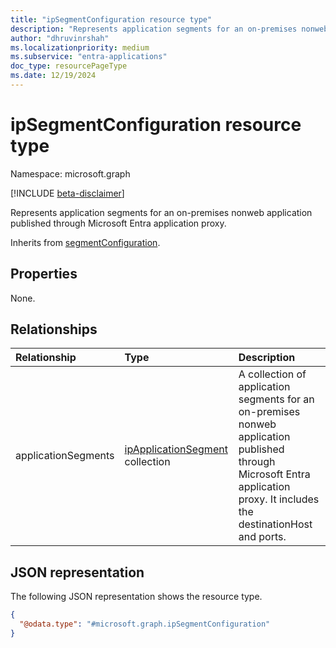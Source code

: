 ```yaml
---
title: "ipSegmentConfiguration resource type"
description: "Represents application segments for an on-premises nonweb application published through Microsoft Entra application proxy."
author: "dhruvinrshah"
ms.localizationpriority: medium
ms.subservice: "entra-applications"
doc_type: resourcePageType
ms.date: 12/19/2024
---
```


# ipSegmentConfiguration resource type

Namespace: microsoft.graph

[!INCLUDE [beta-disclaimer](../../includes/beta-disclaimer.md)]

Represents application segments for an on-premises nonweb application published through Microsoft Entra application proxy.


Inherits from [segmentConfiguration](../resources/segmentconfiguration.md).

## Properties
None.

## Relationships
|Relationship|Type|Description|
|:---|:---|:---|
|applicationSegments|[ipApplicationSegment](../resources/ipapplicationsegment.md) collection|A collection of application segments for an on-premises nonweb application published through Microsoft Entra application proxy. It includes the destinationHost and ports.|

## JSON representation
The following JSON representation shows the resource type.
<!-- {
  "blockType": "resource",
  "@odata.type": "microsoft.graph.ipSegmentConfiguration",
  "baseType": "microsoft.graph.segmentConfiguration"
}
-->
``` json
{
  "@odata.type": "#microsoft.graph.ipSegmentConfiguration"
}
```

